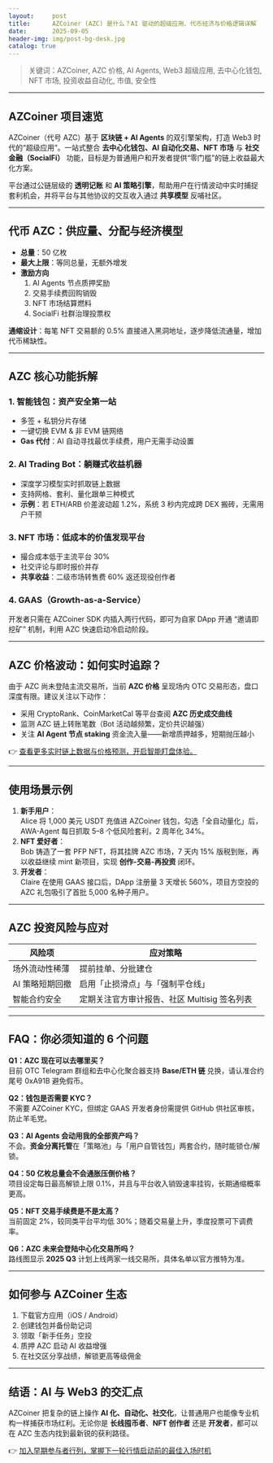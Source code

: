 ```yaml
---
layout:     post
title:      AZCoiner (AZC) 是什么？AI 驱动的超级应用、代币经济与价格逻辑详解
date:       2025-09-05
header-img: img/post-bg-desk.jpg
catalog: true
---
```


> 关键词：AZCoiner, AZC 价格, AI Agents, Web3 超级应用, 去中心化钱包, NFT 市场, 投资收益自动化, 市值, 安全性

---

## AZCoiner 项目速览

AZCoiner（代号 AZC）基于 **区块链 + AI Agents** 的双引擎架构，打造 Web3 时代的“超级应用”。一站式整合 **去中心化钱包、AI 自动化交易、NFT 市场** 与 **社交金融（SocialFi）** 功能，目标是为普通用户和开发者提供“零门槛”的链上收益最大化方案。

平台通过公链层级的 **透明记账** 和 **AI 策略引擎**，帮助用户在行情波动中实时捕捉套利机会，并将平台与其他协议的交互收入通过 **共享模型** 反哺社区。

---

## 代币 AZC：供应量、分配与经济模型

- **总量**：50 亿枚  
- **最大上限**：等同总量，无额外增发  
- **激励方向**  
  1. AI Agents 节点质押奖励  
  2. 交易手续费回购销毁  
  3. NFT 市场结算燃料  
  4. SocialFi 社群治理投票权

**通缩设计**：每笔 NFT 交易额的 0.5% 直接进入黑洞地址，逐步降低流通量，增加代币稀缺性。

---

## AZC 核心功能拆解

### 1. 智能钱包：资产安全第一站  
- 多签 + 私钥分片存储  
- 一键切换 EVM & 非 EVM 链网络  
- **Gas 代付**：AI 自动寻找最优手续费，用户无需手动设置

### 2. AI Trading Bot：躺赚式收益机器  
- 深度学习模型实时抓取链上数据  
- 支持网格、套利、量化跟单三种模式  
- **示例**：若 ETH/ARB 价差波动超 1.2%，系统 3 秒内完成跨 DEX 搬砖，无需用户干预

### 3. NFT 市场：低成本的价值发现平台  
- 撮合成本低于主流平台 30%  
- 社交评论与即时报价并存  
- **共享收益**：二级市场转售费 60% 返还现役创作者

### 4. GAAS（Growth-as-a-Service）  
开发者只需在 AZCoiner SDK 内插入两行代码，即可为自家 DApp 开通 “邀请即挖矿” 机制，利用 AZC 快速启动冷启动阶段。

---

## AZC 价格波动：如何实时追踪？

由于 AZC 尚未登陆主流交易所，当前 **AZC 价格** 呈现场内 OTC 交易形态，盘口深度有限。建议关注以下动作：

- 采用 CryptoRank、CoinMarketCal 等平台查阅 **AZC 历史成交曲线**  
- 监测 AZC 链上转账笔数（Bot 活动越频繁，定价共识越强）  
- 关注 **AI Agent 节点 staking** 资金流入量——新增质押越多，短期抛压越小  

👉 [查看更多实时链上数据与价格预测，开启智能盯盘体验。](https://okxdog.com/)

---

## 使用场景示例

1. **新手用户**：  
   Alice 将 1,000 美元 USDT 充值进 AZCoiner 钱包，勾选「全自动量化」后，AWA-Agent 每日抓取 5–8 个低风险套利，2 周年化 34%。
2. **NFT 爱好者**：  
   Bob 铸造了一套 PFP NFT，将其挂牌 AZC 市场，7 天内 15% 版税到账，再以收益继续 mint 新项目，实现 **创作-交易-再投资** 闭环。
3. **开发者**：  
   Claire 在使用 GAAS 接口后，DApp 注册量 3 天增长 560%，项目方空投的 AZC 礼包吸引了首批 5,000 名种子用户。

---

## AZC 投资风险与应对

| 风险项 | 应对策略 |
|---|---|
| 场外流动性稀薄 | 提前挂单、分批建仓 |
| AI 策略短期回撤 | 启用「止损滑点」与「强制平仓线」 |
| 智能合约安全 | 定期关注官方审计报告、社区 Multisig 签名列表 |

---

## FAQ：你必须知道的 6 个问题

**Q1：AZC 现在可以去哪里买？**  
目前 OTC Telegram 群组和去中心化聚合器支持 **Base/ETH 链** 兑换，请认准合约尾号 0xA91B 避免假币。

**Q2：钱包是否需要 KYC？**  
不需要 AZCoiner KYC，但绑定 GAAS 开发者身份需提供 GitHub 供社区审核，防止羊毛党。

**Q3：AI Agents 会动用我的全部资产吗？**  
不会。**资金分离托管**在「策略池」与「用户自管钱包」两套合约，随时能锁仓/解锁。

**Q4：50 亿枚总量会不会通胀压倒价格？**  
项目设定每日最高解锁上限 0.1%，并且与平台收入销毁速率挂钩，长期通缩概率更高。

**Q5：NFT 交易手续费是不是太高？**  
当前固定 2%，较同类平台平均低 30%；随着交易量上升，季度投票可下调费率。

**Q6：AZC 未来会登陆中心化交易所吗？**  
路线图显示 **2025 Q3** 计划上线两家一线交易所，具体名单以官方推特为准。

---

## 如何参与 AZCoiner 生态

1. 下载官方应用（iOS / Android）  
2. 创建钱包并备份助记词  
3. 领取「新手任务」空投  
4. 质押 AZC 启动 AI 收益增强  
5. 在社交区分享战绩，解锁更高等级佣金

---

## 结语：AI 与 Web3 的交汇点

AZCoiner 把复杂的链上操作 **AI 化、自动化、社交化**，让普通用户也能像专业机构一样捕获市场红利。无论你是 **长线囤币者**、**NFT 创作者** 还是 **开发者**，都可以在 AZC 生态内找到最新锐的获利路径。

👉 [加入早期参与者行列，掌握下一轮行情启动前的最佳入场时机](https://okxdog.com/)